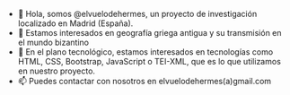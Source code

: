 - 👋 Hola, somos @elvuelodehermes, un proyecto de investigación localizado en Madrid (España).
- 👀 Estamos interesados en geografía griega antigua y su transmisión en el mundo bizantino
- 🌱 En el plano tecnológico, estamos interesados en tecnologías como HTML, CSS, Bootstrap, JavaScript o TEI-XML, que es lo que utilizamos en nuestro proyecto.
- 📫 Puedes contactar con nosotros en elvuelodehermes(a)gmail.com

<!---
elvuelodehermes/elvuelodehermes is a ✨ special ✨ repository because its `README.md` (this file) appears on your GitHub profile.
You can click the Preview link to take a look at your changes.
--->
